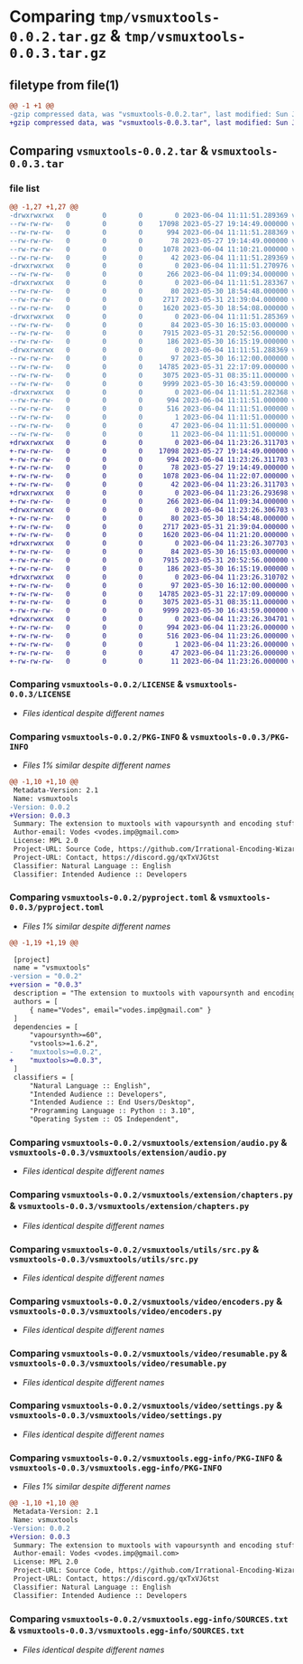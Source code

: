 # Comparing `tmp/vsmuxtools-0.0.2.tar.gz` & `tmp/vsmuxtools-0.0.3.tar.gz`

## filetype from file(1)

```diff
@@ -1 +1 @@
-gzip compressed data, was "vsmuxtools-0.0.2.tar", last modified: Sun Jun  4 11:11:51 2023, max compression
+gzip compressed data, was "vsmuxtools-0.0.3.tar", last modified: Sun Jun  4 11:23:26 2023, max compression
```

## Comparing `vsmuxtools-0.0.2.tar` & `vsmuxtools-0.0.3.tar`

### file list

```diff
@@ -1,27 +1,27 @@
-drwxrwxrwx   0        0        0        0 2023-06-04 11:11:51.289369 vsmuxtools-0.0.2/
--rw-rw-rw-   0        0        0    17098 2023-05-27 19:14:49.000000 vsmuxtools-0.0.2/LICENSE
--rw-rw-rw-   0        0        0      994 2023-06-04 11:11:51.288369 vsmuxtools-0.0.2/PKG-INFO
--rw-rw-rw-   0        0        0       78 2023-05-27 19:14:49.000000 vsmuxtools-0.0.2/README.md
--rw-rw-rw-   0        0        0     1078 2023-06-04 11:10:21.000000 vsmuxtools-0.0.2/pyproject.toml
--rw-rw-rw-   0        0        0       42 2023-06-04 11:11:51.289369 vsmuxtools-0.0.2/setup.cfg
-drwxrwxrwx   0        0        0        0 2023-06-04 11:11:51.270976 vsmuxtools-0.0.2/vsmuxtools/
--rw-rw-rw-   0        0        0      266 2023-06-04 11:09:34.000000 vsmuxtools-0.0.2/vsmuxtools/__init__.py
-drwxrwxrwx   0        0        0        0 2023-06-04 11:11:51.283367 vsmuxtools-0.0.2/vsmuxtools/extension/
--rw-rw-rw-   0        0        0       80 2023-05-30 18:54:48.000000 vsmuxtools-0.0.2/vsmuxtools/extension/__init__.py
--rw-rw-rw-   0        0        0     2717 2023-05-31 21:39:04.000000 vsmuxtools-0.0.2/vsmuxtools/extension/audio.py
--rw-rw-rw-   0        0        0     1620 2023-05-30 18:54:08.000000 vsmuxtools-0.0.2/vsmuxtools/extension/chapters.py
-drwxrwxrwx   0        0        0        0 2023-06-04 11:11:51.285369 vsmuxtools-0.0.2/vsmuxtools/utils/
--rw-rw-rw-   0        0        0       84 2023-05-30 16:15:03.000000 vsmuxtools-0.0.2/vsmuxtools/utils/__init__.py
--rw-rw-rw-   0        0        0     7915 2023-05-31 20:52:56.000000 vsmuxtools-0.0.2/vsmuxtools/utils/src.py
--rw-rw-rw-   0        0        0      186 2023-05-30 16:15:19.000000 vsmuxtools-0.0.2/vsmuxtools/utils/types.py
-drwxrwxrwx   0        0        0        0 2023-06-04 11:11:51.288369 vsmuxtools-0.0.2/vsmuxtools/video/
--rw-rw-rw-   0        0        0       97 2023-05-30 16:12:00.000000 vsmuxtools-0.0.2/vsmuxtools/video/__init__.py
--rw-rw-rw-   0        0        0    14785 2023-05-31 22:17:09.000000 vsmuxtools-0.0.2/vsmuxtools/video/encoders.py
--rw-rw-rw-   0        0        0     3075 2023-05-31 08:35:11.000000 vsmuxtools-0.0.2/vsmuxtools/video/resumable.py
--rw-rw-rw-   0        0        0     9999 2023-05-30 16:43:59.000000 vsmuxtools-0.0.2/vsmuxtools/video/settings.py
-drwxrwxrwx   0        0        0        0 2023-06-04 11:11:51.282368 vsmuxtools-0.0.2/vsmuxtools.egg-info/
--rw-rw-rw-   0        0        0      994 2023-06-04 11:11:51.000000 vsmuxtools-0.0.2/vsmuxtools.egg-info/PKG-INFO
--rw-rw-rw-   0        0        0      516 2023-06-04 11:11:51.000000 vsmuxtools-0.0.2/vsmuxtools.egg-info/SOURCES.txt
--rw-rw-rw-   0        0        0        1 2023-06-04 11:11:51.000000 vsmuxtools-0.0.2/vsmuxtools.egg-info/dependency_links.txt
--rw-rw-rw-   0        0        0       47 2023-06-04 11:11:51.000000 vsmuxtools-0.0.2/vsmuxtools.egg-info/requires.txt
--rw-rw-rw-   0        0        0       11 2023-06-04 11:11:51.000000 vsmuxtools-0.0.2/vsmuxtools.egg-info/top_level.txt
+drwxrwxrwx   0        0        0        0 2023-06-04 11:23:26.311703 vsmuxtools-0.0.3/
+-rw-rw-rw-   0        0        0    17098 2023-05-27 19:14:49.000000 vsmuxtools-0.0.3/LICENSE
+-rw-rw-rw-   0        0        0      994 2023-06-04 11:23:26.311703 vsmuxtools-0.0.3/PKG-INFO
+-rw-rw-rw-   0        0        0       78 2023-05-27 19:14:49.000000 vsmuxtools-0.0.3/README.md
+-rw-rw-rw-   0        0        0     1078 2023-06-04 11:22:07.000000 vsmuxtools-0.0.3/pyproject.toml
+-rw-rw-rw-   0        0        0       42 2023-06-04 11:23:26.311703 vsmuxtools-0.0.3/setup.cfg
+drwxrwxrwx   0        0        0        0 2023-06-04 11:23:26.293698 vsmuxtools-0.0.3/vsmuxtools/
+-rw-rw-rw-   0        0        0      266 2023-06-04 11:09:34.000000 vsmuxtools-0.0.3/vsmuxtools/__init__.py
+drwxrwxrwx   0        0        0        0 2023-06-04 11:23:26.306703 vsmuxtools-0.0.3/vsmuxtools/extension/
+-rw-rw-rw-   0        0        0       80 2023-05-30 18:54:48.000000 vsmuxtools-0.0.3/vsmuxtools/extension/__init__.py
+-rw-rw-rw-   0        0        0     2717 2023-05-31 21:39:04.000000 vsmuxtools-0.0.3/vsmuxtools/extension/audio.py
+-rw-rw-rw-   0        0        0     1620 2023-06-04 11:21:20.000000 vsmuxtools-0.0.3/vsmuxtools/extension/chapters.py
+drwxrwxrwx   0        0        0        0 2023-06-04 11:23:26.307703 vsmuxtools-0.0.3/vsmuxtools/utils/
+-rw-rw-rw-   0        0        0       84 2023-05-30 16:15:03.000000 vsmuxtools-0.0.3/vsmuxtools/utils/__init__.py
+-rw-rw-rw-   0        0        0     7915 2023-05-31 20:52:56.000000 vsmuxtools-0.0.3/vsmuxtools/utils/src.py
+-rw-rw-rw-   0        0        0      186 2023-05-30 16:15:19.000000 vsmuxtools-0.0.3/vsmuxtools/utils/types.py
+drwxrwxrwx   0        0        0        0 2023-06-04 11:23:26.310702 vsmuxtools-0.0.3/vsmuxtools/video/
+-rw-rw-rw-   0        0        0       97 2023-05-30 16:12:00.000000 vsmuxtools-0.0.3/vsmuxtools/video/__init__.py
+-rw-rw-rw-   0        0        0    14785 2023-05-31 22:17:09.000000 vsmuxtools-0.0.3/vsmuxtools/video/encoders.py
+-rw-rw-rw-   0        0        0     3075 2023-05-31 08:35:11.000000 vsmuxtools-0.0.3/vsmuxtools/video/resumable.py
+-rw-rw-rw-   0        0        0     9999 2023-05-30 16:43:59.000000 vsmuxtools-0.0.3/vsmuxtools/video/settings.py
+drwxrwxrwx   0        0        0        0 2023-06-04 11:23:26.304701 vsmuxtools-0.0.3/vsmuxtools.egg-info/
+-rw-rw-rw-   0        0        0      994 2023-06-04 11:23:26.000000 vsmuxtools-0.0.3/vsmuxtools.egg-info/PKG-INFO
+-rw-rw-rw-   0        0        0      516 2023-06-04 11:23:26.000000 vsmuxtools-0.0.3/vsmuxtools.egg-info/SOURCES.txt
+-rw-rw-rw-   0        0        0        1 2023-06-04 11:23:26.000000 vsmuxtools-0.0.3/vsmuxtools.egg-info/dependency_links.txt
+-rw-rw-rw-   0        0        0       47 2023-06-04 11:23:26.000000 vsmuxtools-0.0.3/vsmuxtools.egg-info/requires.txt
+-rw-rw-rw-   0        0        0       11 2023-06-04 11:23:26.000000 vsmuxtools-0.0.3/vsmuxtools.egg-info/top_level.txt
```

### Comparing `vsmuxtools-0.0.2/LICENSE` & `vsmuxtools-0.0.3/LICENSE`

 * *Files identical despite different names*

### Comparing `vsmuxtools-0.0.2/PKG-INFO` & `vsmuxtools-0.0.3/PKG-INFO`

 * *Files 1% similar despite different names*

```diff
@@ -1,10 +1,10 @@
 Metadata-Version: 2.1
 Name: vsmuxtools
-Version: 0.0.2
+Version: 0.0.3
 Summary: The extension to muxtools with vapoursynth and encoding stuff
 Author-email: Vodes <vodes.imp@gmail.com>
 License: MPL 2.0
 Project-URL: Source Code, https://github.com/Irrational-Encoding-Wizardry/vs-muxtools
 Project-URL: Contact, https://discord.gg/qxTxVJGtst
 Classifier: Natural Language :: English
 Classifier: Intended Audience :: Developers
```

### Comparing `vsmuxtools-0.0.2/pyproject.toml` & `vsmuxtools-0.0.3/pyproject.toml`

 * *Files 1% similar despite different names*

```diff
@@ -1,19 +1,19 @@
 
 [project]
 name = "vsmuxtools"
-version = "0.0.2"
+version = "0.0.3"
 description = "The extension to muxtools with vapoursynth and encoding stuff"
 authors = [
     { name="Vodes", email="vodes.imp@gmail.com" }
 ]
 dependencies = [
     "vapoursynth>=60",
     "vstools>=1.6.2",
-    "muxtools>=0.0.2",
+    "muxtools>=0.0.3",
 ]
 classifiers = [
     "Natural Language :: English",
     "Intended Audience :: Developers",
     "Intended Audience :: End Users/Desktop",
     "Programming Language :: Python :: 3.10",
     "Operating System :: OS Independent",
```

### Comparing `vsmuxtools-0.0.2/vsmuxtools/extension/audio.py` & `vsmuxtools-0.0.3/vsmuxtools/extension/audio.py`

 * *Files identical despite different names*

### Comparing `vsmuxtools-0.0.2/vsmuxtools/extension/chapters.py` & `vsmuxtools-0.0.3/vsmuxtools/extension/chapters.py`

 * *Files identical despite different names*

### Comparing `vsmuxtools-0.0.2/vsmuxtools/utils/src.py` & `vsmuxtools-0.0.3/vsmuxtools/utils/src.py`

 * *Files identical despite different names*

### Comparing `vsmuxtools-0.0.2/vsmuxtools/video/encoders.py` & `vsmuxtools-0.0.3/vsmuxtools/video/encoders.py`

 * *Files identical despite different names*

### Comparing `vsmuxtools-0.0.2/vsmuxtools/video/resumable.py` & `vsmuxtools-0.0.3/vsmuxtools/video/resumable.py`

 * *Files identical despite different names*

### Comparing `vsmuxtools-0.0.2/vsmuxtools/video/settings.py` & `vsmuxtools-0.0.3/vsmuxtools/video/settings.py`

 * *Files identical despite different names*

### Comparing `vsmuxtools-0.0.2/vsmuxtools.egg-info/PKG-INFO` & `vsmuxtools-0.0.3/vsmuxtools.egg-info/PKG-INFO`

 * *Files 1% similar despite different names*

```diff
@@ -1,10 +1,10 @@
 Metadata-Version: 2.1
 Name: vsmuxtools
-Version: 0.0.2
+Version: 0.0.3
 Summary: The extension to muxtools with vapoursynth and encoding stuff
 Author-email: Vodes <vodes.imp@gmail.com>
 License: MPL 2.0
 Project-URL: Source Code, https://github.com/Irrational-Encoding-Wizardry/vs-muxtools
 Project-URL: Contact, https://discord.gg/qxTxVJGtst
 Classifier: Natural Language :: English
 Classifier: Intended Audience :: Developers
```

### Comparing `vsmuxtools-0.0.2/vsmuxtools.egg-info/SOURCES.txt` & `vsmuxtools-0.0.3/vsmuxtools.egg-info/SOURCES.txt`

 * *Files identical despite different names*

